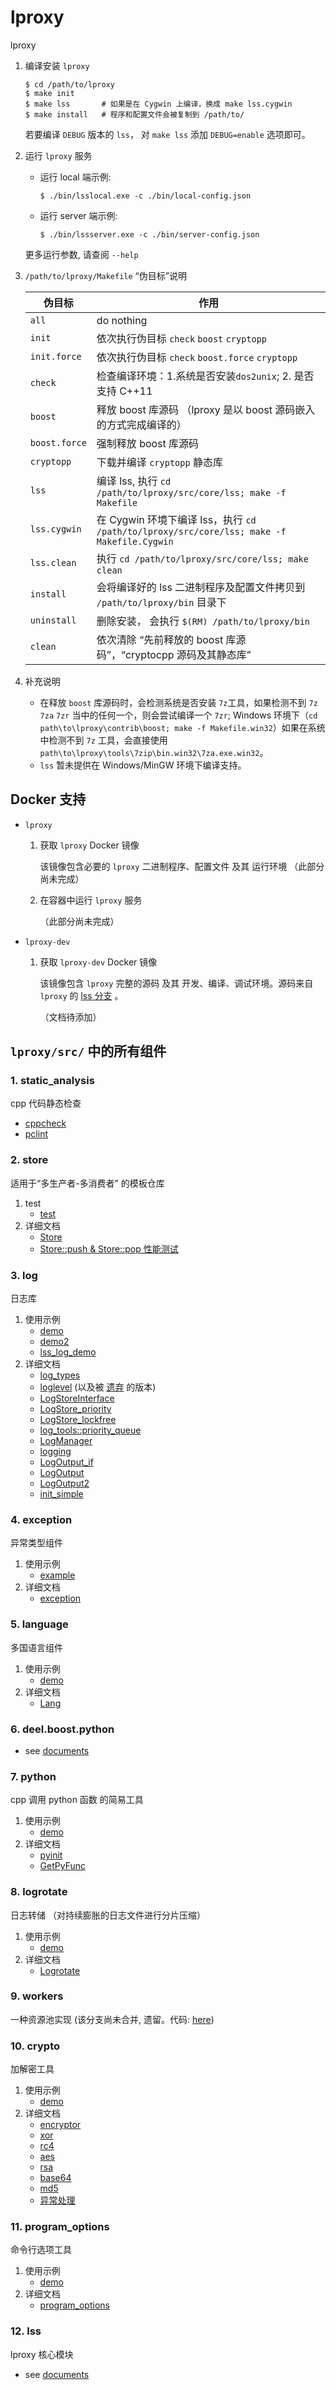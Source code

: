 # lproxy

lproxy

1. 编译安装 `lproxy`

	```shell
	$ cd /path/to/lproxy
	$ make init
	$ make lss       # 如果是在 Cygwin 上编译，换成 make lss.cygwin
	$ make install   # 程序和配置文件会被复制到 /path/to/
	```
	若要编译 `DEBUG` 版本的 `lss`， 对 `make lss` 添加 `DEBUG=enable` 选项即可。


2. 运行 `lproxy` 服务

	* 运行 local 端示例:

		```shell
		$ ./bin/lsslocal.exe -c ./bin/local-config.json
		```
	* 运行 server 端示例:

		```shell
		$ ./bin/lssserver.exe -c ./bin/server-config.json
		```
	更多运行参数, 请查阅 `--help`


3. `/path/to/lproxy/Makefile` “伪目标”说明

	| 伪目标       | 作用       |
	|--------------|------------|
	| `all`        | do nothing |
	| `init`       | 依次执行伪目标 `check` `boost` `cryptopp`|
	| `init.force` | 依次执行伪目标 `check` `boost.force` `cryptopp`|
	| `check`      | 检查编译环境：1.系统是否安装`dos2unix`; 2. 是否支持 C++11|
	| `boost`      | 释放 boost 库源码 （lproxy 是以 boost 源码嵌入的方式完成编译的）|
	| `boost.force`| 强制释放 boost 库源码|
	| `cryptopp`   | 下载并编译 `cryptopp` 静态库|
	| `lss`        | 编译 lss, 执行 `cd /path/to/lproxy/src/core/lss; make -f Makefile`|
	| `lss.cygwin` | 在 Cygwin 环境下编译 lss，执行 `cd /path/to/lproxy/src/core/lss; make -f Makefile.Cygwin`|
	| `lss.clean`  | 执行 `cd /path/to/lproxy/src/core/lss; make clean` |
	| `install`    | 会将编译好的 lss 二进制程序及配置文件拷贝到 `/path/to/lproxy/bin` 目录下|
	| `uninstall`  | 删除安装， 会执行 `$(RM) /path/to/lproxy/bin` |
	| `clean`      | 依次清除 “先前释放的 boost 库源码”，“cryptocpp 源码及其静态库”|


4. 补充说明

   * 在释放 `boost` 库源码时，会检测系统是否安装 `7z`工具，如果检测不到 `7z` `7za` `7zr` 当中的任何一个，则会尝试编译一个 `7zr`; Windows 环境下（`cd path\to\lproxy\contrib\boost; make -f Makefile.win32`）如果在系统中检测不到 `7z` 工具，会直接使用 `path\to\lproxy\tools\7zip\bin.win32\7za.exe.win32`。
   * `lss` 暂未提供在 Windows/MinGW 环境下编译支持。

## Docker 支持

* `lproxy` 

	1. 获取 `lproxy` Docker 镜像
	
		该镜像包含必要的 `lproxy` 二进制程序、配置文件 及其 运行环境 （此部分尚未完成）
	
	2. 在容器中运行 `lproxy` 服务
	
		（此部分尚未完成）

* `lproxy-dev`
	
	1. 获取 `lproxy-dev` Docker 镜像

		该镜像包含 `lproxy` 完整的源码 及其 开发、编译、调试环境。源码来自 `lproxy` 的 [lss 分支](https://github.com/DD-L/lproxy/tree/lss) 。
		
		（文档待添加）	


## `lproxy/src/` 中的所有组件

### 1. static_analysis

cpp 代码静态检查

* [cppcheck](./static_analysis/cppcheck/readme.md)
* [pclint](./static_analysis/pclint/readme.md)

### 2. store

适用于“多生产者-多消费者” 的模板仓库

1. test
	* [test](../src/core/store/test)
2. 详细文档
	* [Store](./store/store.md)
	* [Store::push & Store::pop 性能测试](../src/core/store/test/testscript/readme.md)

### 3. log

日志库

1. 使用示例
	* [demo](./log/demo.md)
	* [demo2](./log/demo2.md)
	* [lss_log_demo](./log/lss_log_demo.md)
2. 详细文档
	* [log_types](./log/log_types.md)
	* [loglevel](./log/loglevel.md) (以及被 [遗弃](./log/loglevel.old.md) 的版本)
	* [LogStoreInterface](./log/logstoreinterface.md)
	* [LogStore_priority](./log/logstore_priority.md)
	* [LogStore_lockfree](./log/logstore_lockfree.md)
	* [log_tools::priority_queue](./log/priority_queue.md)
	* [LogManager](./log/logmanager.md)
	* [logging](./log/logging.md)
	* [LogOutput_if](./log/logoutput_if.md)
	* [LogOutput](./log/logoutput.md)
	* [LogOutput2](./log/logoutput2.md)
	* [init_simple](./log/init_simple.md)
	
### 4. exception

异常类型组件

1. 使用示例
	* [example](./except/example.md)
2. 详细文档
	* [exception](./except/except.md)

### 5. language

多国语言组件

1. 使用示例
	* [demo](./language/demo.md)
2. 详细文档
	* [Lang](./language/lang.md)

### 6. deel.boost.python

* see [documents](../src/core/deel.boost.python/README.md)

### 7. python

cpp 调用 python 函数 的简易工具

1. 使用示例
	* [demo](./python/demo.md)
2. 详细文档
	* [pyinit](./python/pyinit.md)
	* [GetPyFunc](./python/getpyfunc.md)

### 8. logrotate

日志转储 （对持续膨胀的日志文件进行分片压缩）

1. 使用示例
	* [demo](./logrotate/demo.md)
2. 详细文档
	* [Logrotate](./logrotate/logrotate.md)

### 9. workers

一种资源池实现 (该分支尚未合并, 遗留。代码: [here](https://github.com/DD-L/lproxy/tree/feature-workers/src/core/workers))

### 10. crypto

加解密工具

1. 使用示例
	* [demo](./crypto/demo.md)
2. 详细文档
	* [encryptor](./crypto/encryptor.md)
	* [xor](./crypto/xor.md)
	* [rc4](./crypto/rc4.md)
	* [aes](./crypto/aes.md)
	* [rsa](./crypto/rsa.md)
	* [base64](./crypto/base64.md)
	* [md5](./crypto/md5.md)
	* [异常处理](./crypto/exception.md)

### 11. program_options

命令行选项工具

1. 使用示例
	* [demo](./program_options/demo.md)
2. 详细文档
	* [program_options](./program_options/program_options.md)

### 12. lss

lproxy 核心模块

* see [documents](./lss/README.md)

